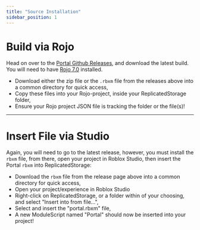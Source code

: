 ```yaml
---
title: "Source Installation"
sidebar_position: 1
---
```


# Build via Rojo

Head on over to the [Portal Github Releases](https://www.github.com/ShaneButt/Portal/releases/), and download the latest build. You will need to have [Rojo 7.0](https://rojo.space/) installed.

- Download either the zip file or the `.rbxm` file from the releases above into a common directory for quick access,
- Copy these files into your Rojo-project, inside your ReplicatedStorage folder,
- Ensure your Rojo project JSON file is tracking the folder or the file(s)!

---

# Insert File via Studio

Again, you will need to go to the latest release, however, you must install the `rbxm` file, from there, open your project in Roblox Studio, then insert the Portal `rbxm` into ReplicatedStorage:

- Download the `rbxm` file from the release page above into a common directory for quick access,
- Open your project/experience in Roblox Studio
- Right-click on ReplicatedStorage, or a folder within of your choosing, and select "Insert into from file...",
- Select and insert the "portal.rbxm" file,
- A new ModuleScript named "Portal" should now be inserted into your project!